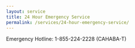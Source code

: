 ```yaml
---
layout: service
title: 24 Hour Emergency Service
permalink: /services/24-hour-emergency-service/
---
```

Emergency Hotline: 1-855-224-2228 (CAHABA-T)